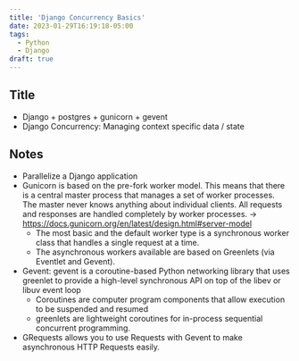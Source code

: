 ```yaml
---
title: 'Django Concurrency Basics'
date: 2023-01-29T16:19:18-05:00
tags:
  - Python
  - Django
draft: true
---
```


## Title

- Django + postgres + gunicorn + gevent
- Django Concurrency: Managing context specific data / state

## Notes

- Parallelize a Django application
- Gunicorn is based on the pre-fork worker model. This means that there is a central master process that manages a set of worker processes. The master never knows anything about individual clients. All requests and responses are handled completely by worker processes. -> https://docs.gunicorn.org/en/latest/design.html#server-model
  - The most basic and the default worker type is a synchronous worker class that handles a single request at a time.
  - The asynchronous workers available are based on Greenlets (via Eventlet and Gevent).
- Gevent: gevent is a coroutine-based Python networking library that uses greenlet to provide a high-level synchronous API on top of the libev or libuv event loop
  - Coroutines are computer program components that allow execution to be suspended and resumed
  - greenlets are lightweight coroutines for in-process sequential concurrent programming.
- GRequests allows you to use Requests with Gevent to make asynchronous HTTP Requests easily.
